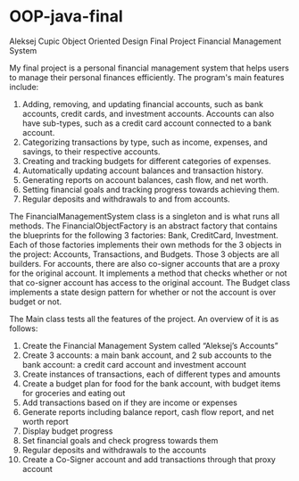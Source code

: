 # OOP-java-final
Aleksej Cupic
Object Oriented Design Final Project
Financial Management System

My final project is a personal financial management system that helps users to manage their personal finances efficiently.
The program's main features include:
1.	Adding, removing, and updating financial accounts, such as bank accounts, credit cards, and investment accounts. Accounts can also have sub-types, such as a credit card account connected to a bank account. 
2.	Categorizing transactions by type, such as income, expenses, and savings, to their respective accounts. 
3.	Creating and tracking budgets for different categories of expenses.
4.	Automatically updating account balances and transaction history.
5.	Generating reports on account balances, cash flow, and net worth.
6.	Setting financial goals and tracking progress towards achieving them.
7.	Regular deposits and withdrawals to and from accounts. 

The FinancialManagementSystem class is a singleton and is what runs all methods. 
The FinancialObjectFactory is an abstract factory that contains the blueprints for the following 3 factories: Bank, CreditCard, Investment. Each of those factories implements their own methods for the 3 objects in the project: Accounts, Transactions, and Budgets. Those 3 objects are all builders. For accounts, there are also co-signer accounts that are a proxy for the original account. It implements a method that checks whether or not that co-signer account has access to the original account. The Budget class implements a state design pattern for whether or not the account is over budget or not. 

The Main class tests all the features of the project. An overview of it is as follows:
1.	Create the Financial Management System called “Aleksej’s Accounts”
2.	Create 3 accounts: a main bank account, and 2 sub accounts to the bank account: a credit card account and investment account
3.	Create instances of transactions, each of different types and amounts
4.	Create a budget plan for food for the bank account, with budget items for groceries and eating out
5.	Add transactions based on if they are income or expenses
6.	Generate reports including balance report, cash flow report, and net worth report
7.	Display budget progress 
8.	Set financial goals and check progress towards them
9.	Regular deposits and withdrawals to the accounts
10.	Create a Co-Signer account and add transactions through that proxy account
